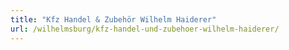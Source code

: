 ```yaml
---
title: "Kfz Handel & Zubehör Wilhelm Haiderer"
url: /wilhelmsburg/kfz-handel-und-zubehoer-wilhelm-haiderer/
---
```

